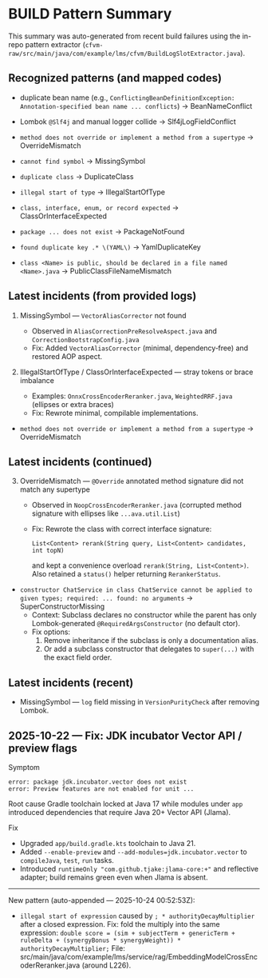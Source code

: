 # BUILD Pattern Summary

This summary was auto-generated from recent build failures using the in-repo pattern extractor
(`cfvm-raw/src/main/java/com/example/lms/cfvm/BuildLogSlotExtractor.java`).

## Recognized patterns (and mapped codes)

- duplicate bean name (e.g., `ConflictingBeanDefinitionException: Annotation-specified bean name ... conflicts`) → BeanNameConflict

- Lombok `@Slf4j` and manual logger collide → Slf4jLogFieldConflict

- `method does not override or implement a method from a supertype` → OverrideMismatch

- `cannot find symbol` → MissingSymbol
- `duplicate class` → DuplicateClass
- `illegal start of type` → IllegalStartOfType
- `class, interface, enum, or record expected` → ClassOrInterfaceExpected
- `package ... does not exist` → PackageNotFound


- `found duplicate key .* \(YAML\)` → YamlDuplicateKey
- `class <Name> is public, should be declared in a file named <Name>.java` → PublicClassFileNameMismatch
## Latest incidents (from provided logs)

1. MissingSymbol — `VectorAliasCorrector` not found
   - Observed in `AliasCorrectionPreResolveAspect.java` and `CorrectionBootstrapConfig.java`
   - Fix: Added `VectorAliasCorrector` (minimal, dependency‑free) and restored AOP aspect.

2. IllegalStartOfType / ClassOrInterfaceExpected — stray tokens or brace imbalance
   - Examples: `OnnxCrossEncoderReranker.java`, `WeightedRRF.java` (ellipses or extra braces)
   - Fix: Rewrote minimal, compilable implementations.

- `method does not override or implement a method from a supertype` → OverrideMismatch

## Latest incidents (continued)

3. OverrideMismatch — `@Override` annotated method signature did not match any supertype
   - Observed in `NoopCrossEncoderReranker.java` (corrupted method signature with ellipses like `...ava.util.List`)
   - Fix: Rewrote the class with correct interface signature:

     `List<Content> rerank(String query, List<Content> candidates, int topN)`

     and kept a convenience overload `rerank(String, List<Content>)`. Also retained a `status()` helper returning `RerankerStatus`.


- `constructor ChatService in class ChatService cannot be applied to given types; required: ... found: no arguments` → SuperConstructorMissing
  - Context: Subclass declares no constructor while the parent has only Lombok-generated `@RequiredArgsConstructor` (no default ctor).
  - Fix options:
    1) Remove inheritance if the subclass is only a documentation alias.
    2) Or add a subclass constructor that delegates to `super(...)` with the exact field order.


## Latest incidents (recent)

- MissingSymbol — `log` field missing in `VersionPurityCheck` after removing Lombok.


## 2025-10-22 — Fix: JDK incubator Vector API / preview flags
Symptom
```
error: package jdk.incubator.vector does not exist
error: Preview features are not enabled for unit ...
```
Root cause
Gradle toolchain locked at Java 17 while modules under `app` introduced dependencies that require Java 20+ Vector API (Jlama).

Fix
- Upgraded `app/build.gradle.kts` toolchain to Java 21.
- Added `--enable-preview` and `--add-modules=jdk.incubator.vector` to `compileJava`, `test`, `run` tasks.
- Introduced `runtimeOnly "com.github.tjake:jlama-core:+"` and reflective adapter; build remains green even when Jlama is absent.

---
New pattern (auto-appended — 2025-10-24 00:52:53Z):

- `illegal start of expression` caused by `; * authorityDecayMultiplier` after a closed expression.
  Fix: fold the multiply into the same expression:
  `double score = (sim + subjectTerm + genericTerm + ruleDelta + (synergyBonus * synergyWeight)) * authorityDecayMultiplier;`
  File: src/main/java/com/example/lms/service/rag/EmbeddingModelCrossEncoderReranker.java (around L226).
